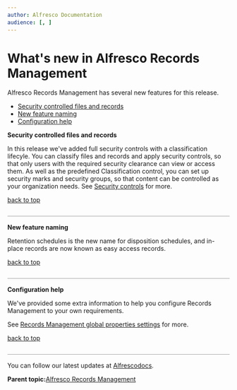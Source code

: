 ```yaml
---
author: Alfresco Documentation
audience: [, ]
---
```


# What's new in Alfresco Records Management

Alfresco Records Management has several new features for this release.

-   [Security controlled files and records](whats-new-rm.md#1)
-   [New feature naming](whats-new-rm.md#2)
-   [Configuration help](whats-new-rm.md#3)

**Security controlled files and records**

In this release we've added full security controls with a classification lifecyle. You can classify files and records and apply security controls, so that only users with the required security clearance can view or access them. As well as the predefined Classification control, you can set up security marks and security groups, so that content can be controlled as your organization needs. See [Security controls](../concepts/rm-security.md) for more.

[back to top](whats-new-rm.md#)

![](../images/hr.png)

**New feature naming**

Retention schedules is the new name for disposition schedules, and in-place records are now known as easy access records.

[back to top](whats-new-rm.md#)

![](../images/hr.png)

**Configuration help**

We've provided some extra information to help you configure Records Management to your own requirements.

See [Records Management global properties settings](../concepts/rm-ref-global-props.md) for more.

[back to top](whats-new-rm.md#)

![](../images/hr.png)



You can follow our latest updates at [Alfrescodocs](https://twitter.com/Alfrescodocs).

**Parent topic:**[Alfresco Records Management](../concepts/welcome-rm.md)

